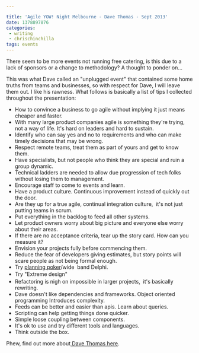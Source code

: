 ```yaml
---

title: 'Agile YOW! Night Melbourne - Dave Thomas - Sept 2013'
date: 1378897876
categories:
 - writing
 - chrischinchilla
tags: events
---
```


There seem to be more events not running free catering, is this due to a lack of sponsors or a change to methodology? A thought to ponder on…

This was what Dave called an "unplugged event" that contained some home truths from teams and businesses, so with respect for Dave, I will leave them out. I like his rawness. What follows is basically a list of tips I collected throughout the presentation:<ul><li>How to convince a business to go agile without implying it just means cheaper and faster. </li><li>With many large product companies agile is something they're trying, not a way of life. It's hard on leaders and hard to sustain.</li><li>Identify who can say yes and no to requirements and who can make timely decisions that may be wrong. </li><li>Respect remote teams, treat them as part of yours and get to know them.</li><li>Have specialists, but not people who think they are special and ruin a group dynamic. </li><li>Technical ladders are needed to allow due progression of tech folks without losing them to management. </li><li>Encourage staff to come to events and learn. </li><li>Have a product culture. Continuous improvement instead of quickly out the door. </li><li>Are they up for a true agile, continual integration culture,  it's not just putting teams in scrum. </li><li>Put everything in the backlog to feed all other systems. </li><li>Let product owners worry about big picture and everyone else worry about their areas. </li><li>If there are no acceptance criteria, tear up the story card. How can you measure it? </li><li>Envision your projects fully before commencing them.</li><li>Reduce the fear of developers giving estimates, but story points will scare people as not being formal enough. </li><li>Try <a href="https://en.wikipedia.org/wiki/Planning_poker" target="_blank">planning poker</a>/wide  band Delphi. </li><li><span style="line-height: 1.538em;">Try "Extreme design" </li><li>Refactoring is nigh on impossible in larger projects,  it's basically rewriting. </li><li>Dave doesn't like dependencies and frameworks. Object oriented programming Introduces complexity.</li><li>Feeds can be better and easier than apis. Learn about queries.</li><li>Scripting can help getting things done quicker. </li><li>Simple loose coupling between components. </li><li>It's ok to use and try different tools and languages. </li><li>Think outside the box.</li></ul>

Phew, find out more about<a href="https://www.davethomas.net/" target="_blank"> Dave Thomas here</a>.
